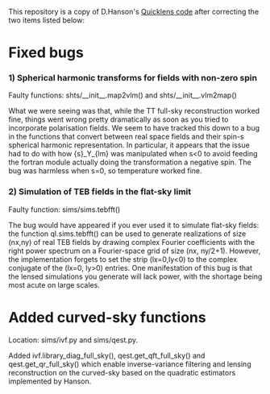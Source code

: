 This repository is a copy of D.Hanson's [Quicklens code](https://github.com/dhanson/quicklens) after correcting the two items listed below:

# Fixed bugs
### 1) Spherical harmonic transforms for fields with non-zero spin

Faulty functions: shts/\_\_init\_\_.map2vlm() and shts/\_\_init\_\_.vlm2map()

What we were seeing was that, while the TT full-sky reconstruction worked fine, things went wrong pretty dramatically as soon as you tried to incorporate polarisation fields. We seem to have tracked this down to a bug in the functions that convert between real space fields and their spin-s spherical harmonic representation. In particular, it appears that the issue had to do with how {s}\_Y\_{lm} was manipulated when s<0 to avoid feeding the fortran module actually doing the transformation a negative spin. The bug was harmless when s=0, so temperature worked fine. 

### 2) Simulation of TEB fields in the flat-sky limit

Faulty function: sims/sims.tebfft()

The bug would have appeared if you ever used it to simulate flat-sky fields: the function ql.sims.tebfft() can be used to generate realizations of size (nx,ny) of real TEB fields by drawing complex Fourier coefficients with the right power spectrum on a Fourier-space grid of size (nx, ny/2+1). However, the implementation forgets to set the strip (lx=0,ly<0) to the complex conjugate of the (lx=0, ly>0) entries. One manifestation of this bug is that the lensed simulations you generate will lack power, with the shortage being most acute on large scales. 

# Added curved-sky functions

Location: sims/ivf.py and sims/qest.py.

Added ivf.library_diag_full_sky(), qest.get_qft_full_sky() and qest.get_qr_full_sky() which enable inverse-variance filtering and lensing reconstruction on the curved-sky based on the quadratic estimators implemented by Hanson.
